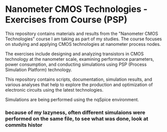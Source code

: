 # Nanometer CMOS Technologies - Exercises from Course (PSP)

This repository contains materials and results from the "Nanometer CMOS Technologies" course I am taking as part of my studies. The course focuses on studying and applying CMOS technologies at nanometer process nodes.

The exercises include designing and analyzing transistors in CMOS technology at the nanometer scale, examining performance parameters, power consumption, and conducting simulations using PSP (Process Simulation Platform) technology.

This repository contains scripts, documentation, simulation results, and various analyses that help to explore the production and optimization of electronic circuits using the latest technologies.

Simulations are being performed using the nqSpice environment.

### because of my lazyness, often different simulaions were performed on the same file, to see what was done, look at commits histor
